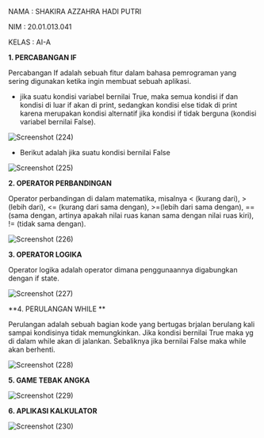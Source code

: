 NAMA  : SHAKIRA AZZAHRA HADI PUTRI

NIM   : 20.01.013.041

KELAS : AI-A

**1. PERCABANGAN IF**

Percabangan If adalah sebuah fitur dalam bahasa pemrograman yang sering digunakan ketika ingin membuat sebuah aplikasi. 

- jika suatu kondisi variabel bernilai True, maka semua kondisi if dan kondisi di luar if akan di print, sedangkan kondisi else tidak di print karena merupakan kondisi alternatif jika kondisi if tidak berguna (kondisi variabel bernilai False).

![Screenshot (224)](https://user-images.githubusercontent.com/92997232/140679937-2205ce37-c6db-4058-8ff8-1a79c05c8a4c.png)

- Berikut adalah jika suatu kondisi bernilai False

![Screenshot (225)](https://user-images.githubusercontent.com/92997232/140680029-555b8719-ad47-4460-a0f4-91407b0220fb.png)

**2. OPERATOR PERBANDINGAN**

Operator perbandingan di dalam matematika, misalnya < (kurang dari), >(lebih dari), <= (kurang dari sama dengan), >=(lebih dari sama dengan), == (sama dengan, artinya apakah nilai ruas kanan sama dengan nilai ruas kiri), != (tidak sama dengan). 

![Screenshot (226)](https://user-images.githubusercontent.com/92997232/140704465-e14f9aed-f84c-489e-9b54-2e55b84b5359.png)

**3. OPERATOR LOGIKA**

Operator logika adalah operator dimana penggunaannya digabungkan dengan if state. 

![Screenshot (227)](https://user-images.githubusercontent.com/92997232/140706176-7b0dd3f2-6810-449b-9683-6d96ad76177b.png)

**4. PERULANGAN WHILE **

Perulangan adalah sebuah bagian kode yang bertugas brjalan berulang kali sampai kondisinya tidak memungkinkan. Jika kondisi bernilai True maka yg di dalam while akan di jalankan. Sebaliknya jika bernilai False maka while akan berhenti. 

![Screenshot (228)](https://user-images.githubusercontent.com/92997232/140707869-c3941731-5023-49dc-b528-6c11bf0d6dc7.png)

**5. GAME TEBAK ANGKA**

![Screenshot (229)](https://user-images.githubusercontent.com/92997232/140710340-d7c1aa7d-1e33-4ef3-b43a-434c60f98a67.png)

**6. APLIKASI KALKULATOR**

![Screenshot (230)](https://user-images.githubusercontent.com/92997232/140713195-e70d2684-4581-4841-84c0-3beb305db0d1.png)


